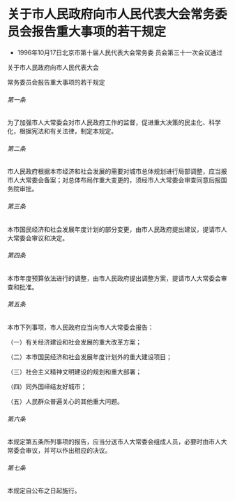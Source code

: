 # 关于市人民政府向市人民代表大会常务委员会报告重大事项的若干规定

- 1996年10月17日北京市第十届人民代表大会常务委
  员会第三十一次会议通过

<!-- INFO END -->

关于市人民政府向市人民代表大会

常务委员会报告重大事项的若干规定

###### 第一条

为了加强市人大常委会对市人民政府工作的监督，促进重大决策的民主化、科学化，根据宪法和有关法律，制定本规定。

###### 第二条

市人民政府根据本市经济和社会发展的需要对城市总体规划进行局部调整，应当报市人大常委会备案；对总体布局作重大变更的，须经市人大常委会审查同意后报国务院审批。

###### 第三条

本市国民经济和社会发展年度计划的部分变更，由市人民政府提出建议，提请市人大常委会审议和决定。

###### 第四条

本市年度预算依法进行的调整，由市人民政府提出调整方案，提请市人大常委会审查和批准。

###### 第五条

本市下列事项，市人民政府应当向市人大常委会报告：

（一）有关经济建设和社会发展的重大改革方案；

（二）本市国民经济和社会发展年度计划外的重大建设项目；

（三）社会主义精神文明建设的规划和重大部署；

（四）同外国缔结友好城市；

（五）人民群众普遍关心的其他重大问题。

###### 第六条

本规定第五条所列事项的报告，应当分送市人大常委会组成人员，必要时由市人大常委会审议，并可以作出相应的决议。

###### 第七条

本规定自公布之日起施行。
